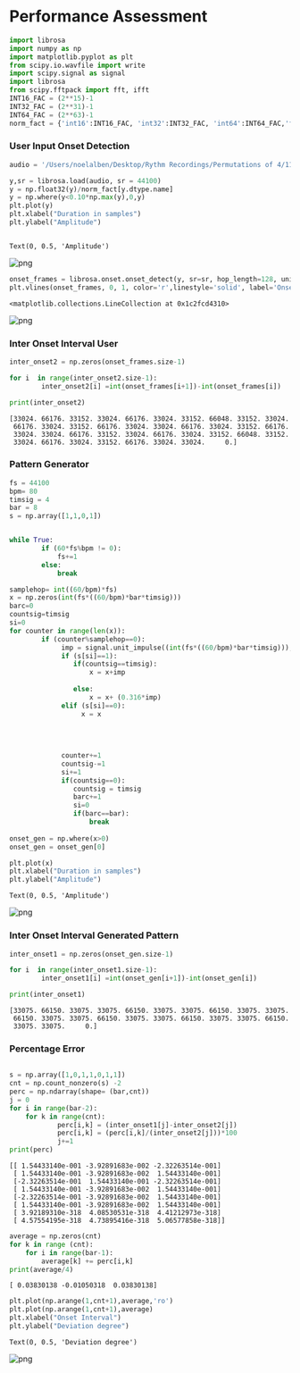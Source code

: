# Performance Assessment


```python
import librosa
import numpy as np
import matplotlib.pyplot as plt
from scipy.io.wavfile import write
import scipy.signal as signal
import librosa
from scipy.fftpack import fft, ifft
INT16_FAC = (2**15)-1
INT32_FAC = (2**31)-1
INT64_FAC = (2**63)-1
norm_fact = {'int16':INT16_FAC, 'int32':INT32_FAC, 'int64':INT64_FAC,'float32':1.0,'float64':1.0}

```

### User Input Onset Detection


```python
audio = '/Users/noelalben/Desktop/Rythm Recordings/Permutations of 4/1101/Hit_Feel/80_bpm.wav'

y,sr = librosa.load(audio, sr = 44100)
y = np.float32(y)/norm_fact[y.dtype.name]
y = np.where(y<0.10*np.max(y),0,y)
plt.plot(y)
plt.xlabel("Duration in samples")
plt.ylabel("Amplitude")



```




    Text(0, 0.5, 'Amplitude')




![png](output_3_1.png)



```python
onset_frames = librosa.onset.onset_detect(y, sr=sr, hop_length=128, units='samples')
plt.vlines(onset_frames, 0, 1, color='r',linestyle='solid', label='Onsets')
```




    <matplotlib.collections.LineCollection at 0x1c2fcd4310>




![png](output_4_1.png)


### Inter Onset Interval User


```python
inter_onset2 = np.zeros(onset_frames.size-1)
```


```python
for i  in range(inter_onset2.size-1):     
        inter_onset2[i] =int(onset_frames[i+1])-int(onset_frames[i])
```


```python
print(inter_onset2)
```

    [33024. 66176. 33152. 33024. 66176. 33024. 33152. 66048. 33152. 33024.
     66176. 33024. 33152. 66176. 33024. 33024. 66176. 33024. 33152. 66176.
     33024. 33024. 66176. 33152. 33024. 66176. 33024. 33152. 66048. 33152.
     33024. 66176. 33024. 33152. 66176. 33024. 33024.     0.]


### Pattern Generator


```python
fs = 44100
bpm= 80
timsig = 4
bar = 8
s = np.array([1,1,0,1])


while True:
        if (60*fs%bpm != 0):
            fs+=1
        else:
            break

samplehop= int((60/bpm)*fs)
x = np.zeros(int(fs*((60/bpm)*bar*timsig)))
barc=0
countsig=timsig
si=0
for counter in range(len(x)):
        if (counter%samplehop==0):
             imp = signal.unit_impulse((int(fs*((60/bpm)*bar*timsig))), [counter])
             if (s[si]==1):
                if(countsig==timsig):
                    x = x+imp
                
                else:
                    x = x+ (0.316*imp)
             elif (s[si]==0):
                  x = x
            
                 
            
                
             counter+=1
             countsig-=1
             si+=1
             if(countsig==0):
                countsig = timsig
                barc+=1
                si=0
                if(barc==bar):
                    break
    
onset_gen = np.where(x>0) 
onset_gen = onset_gen[0]

plt.plot(x)
plt.xlabel("Duration in samples")
plt.ylabel("Amplitude")


```




    Text(0, 0.5, 'Amplitude')




![png](output_10_1.png)


### Inter Onset Interval Generated Pattern


```python
inter_onset1 = np.zeros(onset_gen.size-1)
```


```python
for i  in range(inter_onset1.size-1):     
        inter_onset1[i] =int(onset_gen[i+1])-int(onset_gen[i])
```


```python
print(inter_onset1)
```

    [33075. 66150. 33075. 33075. 66150. 33075. 33075. 66150. 33075. 33075.
     66150. 33075. 33075. 66150. 33075. 33075. 66150. 33075. 33075. 66150.
     33075. 33075.     0.]


### Percentage Error


```python

s = np.array([1,0,1,1,0,1,1])
cnt = np.count_nonzero(s) -2
perc = np.ndarray(shape= (bar,cnt))
j = 0
for i in range(bar-2):
    for k in range(cnt):
            perc[i,k] = (inter_onset1[j]-inter_onset2[j])
            perc[i,k] = (perc[i,k]/(inter_onset2[j]))*100
            j+=1
print(perc)
```

    [[ 1.54433140e-001 -3.92891683e-002 -2.32263514e-001]
     [ 1.54433140e-001 -3.92891683e-002  1.54433140e-001]
     [-2.32263514e-001  1.54433140e-001 -2.32263514e-001]
     [ 1.54433140e-001 -3.92891683e-002  1.54433140e-001]
     [-2.32263514e-001 -3.92891683e-002  1.54433140e-001]
     [ 1.54433140e-001 -3.92891683e-002  1.54433140e-001]
     [ 3.92189310e-318  4.08530531e-318  4.41212973e-318]
     [ 4.57554195e-318  4.73895416e-318  5.06577858e-318]]



```python
average = np.zeros(cnt)
for k in range (cnt):
    for i in range(bar-1):
        average[k] += perc[i,k]
print(average/4)
```

    [ 0.03830138 -0.01050318  0.03830138]



```python
plt.plot(np.arange(1,cnt+1),average,'ro')
plt.plot(np.arange(1,cnt+1),average)
plt.xlabel("Onset Interval")
plt.ylabel("Deviation degree")


```




    Text(0, 0.5, 'Deviation degree')




![png](output_18_1.png)



```python

```
